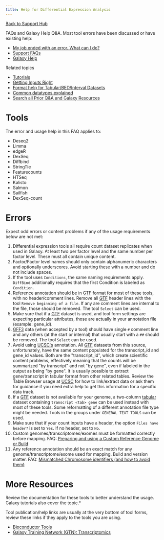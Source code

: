 ```yaml
---
title: Help for Differential Expression Analysis
---
```

[Back to Support Hub](/src/support/index.md)

FAQs and Galaxy Help Q&A. Most tool errors have been discussed or have existing help:

* [My job ended with an error. What can I do?](/src/support/tool-error/index.md)
* [Support FAQs](/src/support/inde.md)
* [Galaxy Help](https://help.galaxyproject.org/)

Related topics

* [Tutorials](/src/learn/index.md)
* [Getting Inputs Right](/src/support/#getting-inputs-right)
* [Format help for Tabular/BED/Interval Datasets](/src/support/tabular/index.md)
* [Common datatypes explained](/src/learn/datatypes/index.md)
* [Search all Prior Q&A and Galaxy Resources](https://galaxyproject.org/search/)

# Tools

The error and usage help in this FAQ applies to:

* Deseq2
* Limma
* edgeR
* DexSeq
* Diffbind
* StringTie
* Featurecounts
* HTSeq
* Kalisto
* Salmon
* Sailfish
* DexSeq-count

# Errors

Expect odd errors or content problems if any of the usage requirements below are not met:

1. Differential expression tools all require count dataset replicates when used in Galaxy. At least two per factor level and the same number per factor level. These must all contain unique content.
1. Factor/Factor level names should only contain alphanumeric characters and optionally underscores. Avoid starting these with a number and do not include spaces.
1. If the tool uses `Conditions`, the same naming requirements apply. `DiffBind` additionally requires that the first Condition is labeled as `Condition`.
1. Reference annotation should be in [GTF](/src/learn/datatypes/#gtf) format for most of these tools, with no header/comment lines. Remove all [GTF](/src/learn/datatypes/#gtf) header lines with the tool `Remove beginning of a file`. If any are comment lines are internal to the file, those should be removed. The tool `Select` can be used.
1. Make sure that if a [GTF](/src/learn/datatypes/#gtf) dataset is used, and tool form settings are expecting particular attributes, those are actually in your annotation file (example: gene_id).
1. [GFF3](/src/learn/datatypes/#gff3) data (when accepted by a tool) should have single `#` comment line and any others (at the start or internal) that usually start with a `##` should be removed. The tool `Select` can be used.
1. Avoid using [UCSC's](https://genome.ucsc.edu/) annotation. All [GTF](/src/learn/datatypes/#gtf) datasets from this source, unfortunately, have the same content populated for the transcript_id and gene_id values. Both are the "transcript_id", which create scientific content problems, effectively meaning that the counts will be summarized "by transcript" and not "by gene", even if labeled in the output as being "by gene". It is usually possible to extract gene/transcript in tabular format from other related tables. Review the Table Browser usage at [UCSC](https://genome.ucsc.edu/) for how to link/extract data or ask them for guidance if you need extra help to get this information for a specific data track.
1. If a [GTF](/src/learn/datatypes/#gtf) dataset is not available for your genome, a two-column [tabular](/src/learn/datatypes/#tabular-tab-delimited) dataset containing `transcript <tab> gene` can be used instead with most of these tools. Some reformatting of a different annotation file type might be needed. Tools in the groups under `GENERAL TEXT TOOLS` can be used. 
1. Make sure that if your count inputs have a header, the option `Files have header?` is set to `Yes`. If no header, set to `No`. 
1. Custom genomes/transcriptomes/exomes must be formatted correctly before mapping. FAQ: [Preparing and using a Custom Reference Genome or Build](/src/learn/custom-genomes/index.md)
1. Any reference annotation should be an exact match for any genome/transcriptome/exome used for mapping. Build and version matter. FAQ: [Mismatched Chromosome identifiers (and how to avoid them)](/src/support/chrom-identifiers/index.md)

# More Resources

Review the documentation for these tools to better understand the usage. Galaxy tutorials also cover the topic.* 

Tool publication/help links are usually at the very bottom of tool forms, review these links if they apply to the tools you are using.

* [Bioconductor Tools](https://bioconductor.org/)
* [Galaxy Training Network (GTN): Transcriptomics](https://training.galaxyproject.org/training-material/topics/transcriptomics/)




